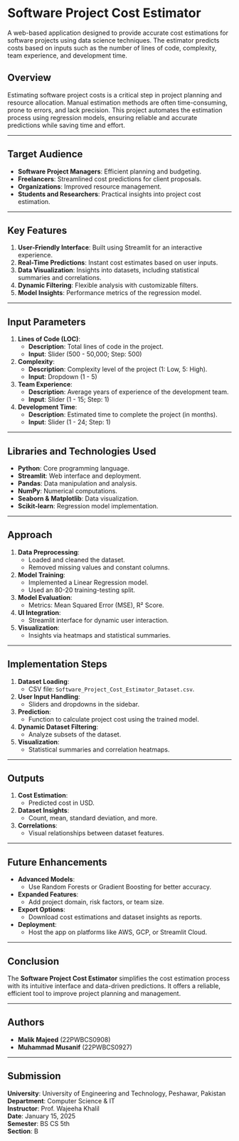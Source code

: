 # Software Project Cost Estimator

A web-based application designed to provide accurate cost estimations for software projects using data science techniques. The estimator predicts costs based on inputs such as the number of lines of code, complexity, team experience, and development time.

## Overview

Estimating software project costs is a critical step in project planning and resource allocation. Manual estimation methods are often time-consuming, prone to errors, and lack precision. This project automates the estimation process using regression models, ensuring reliable and accurate predictions while saving time and effort.

---

## Target Audience

- **Software Project Managers**: Efficient planning and budgeting.
- **Freelancers**: Streamlined cost predictions for client proposals.
- **Organizations**: Improved resource management.
- **Students and Researchers**: Practical insights into project cost estimation.

---

## Key Features

1. **User-Friendly Interface**: Built using Streamlit for an interactive experience.
2. **Real-Time Predictions**: Instant cost estimates based on user inputs.
3. **Data Visualization**: Insights into datasets, including statistical summaries and correlations.
4. **Dynamic Filtering**: Flexible analysis with customizable filters.
5. **Model Insights**: Performance metrics of the regression model.

---

## Input Parameters

1. **Lines of Code (LOC)**:
   - **Description**: Total lines of code in the project.
   - **Input**: Slider (500 - 50,000; Step: 500)
2. **Complexity**:
   - **Description**: Complexity level of the project (1: Low, 5: High).
   - **Input**: Dropdown (1 - 5)
3. **Team Experience**:
   - **Description**: Average years of experience of the development team.
   - **Input**: Slider (1 - 15; Step: 1)
4. **Development Time**:
   - **Description**: Estimated time to complete the project (in months).
   - **Input**: Slider (1 - 24; Step: 1)

---

## Libraries and Technologies Used

- **Python**: Core programming language.
- **Streamlit**: Web interface and deployment.
- **Pandas**: Data manipulation and analysis.
- **NumPy**: Numerical computations.
- **Seaborn & Matplotlib**: Data visualization.
- **Scikit-learn**: Regression model implementation.

---

## Approach

1. **Data Preprocessing**:
   - Loaded and cleaned the dataset.
   - Removed missing values and constant columns.
2. **Model Training**:
   - Implemented a Linear Regression model.
   - Used an 80-20 training-testing split.
3. **Model Evaluation**:
   - Metrics: Mean Squared Error (MSE), R² Score.
4. **UI Integration**:
   - Streamlit interface for dynamic user interaction.
5. **Visualization**:
   - Insights via heatmaps and statistical summaries.

---

## Implementation Steps

1. **Dataset Loading**:
   - CSV file: `Software_Project_Cost_Estimator_Dataset.csv`.
2. **User Input Handling**:
   - Sliders and dropdowns in the sidebar.
3. **Prediction**:
   - Function to calculate project cost using the trained model.
4. **Dynamic Dataset Filtering**:
   - Analyze subsets of the dataset.
5. **Visualization**:
   - Statistical summaries and correlation heatmaps.

---

## Outputs

1. **Cost Estimation**:
   - Predicted cost in USD.
2. **Dataset Insights**:
   - Count, mean, standard deviation, and more.
3. **Correlations**:
   - Visual relationships between dataset features.

---

## Future Enhancements

- **Advanced Models**:
  - Use Random Forests or Gradient Boosting for better accuracy.
- **Expanded Features**:
  - Add project domain, risk factors, or team size.
- **Export Options**:
  - Download cost estimations and dataset insights as reports.
- **Deployment**:
  - Host the app on platforms like AWS, GCP, or Streamlit Cloud.

---

## Conclusion

The **Software Project Cost Estimator** simplifies the cost estimation process with its intuitive interface and data-driven predictions. It offers a reliable, efficient tool to improve project planning and management.

---

## Authors

- **Malik Majeed** (22PWBCS0908)  
- **Muhammad Musanif** (22PWBCS0927)

---

## Submission

**University**: University of Engineering and Technology, Peshawar, Pakistan  
**Department**: Computer Science & IT  
**Instructor**: Prof. Wajeeha Khalil  
**Date**: January 15, 2025  
**Semester**: BS CS 5th  
**Section**: B
